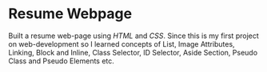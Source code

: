 # Resume Webpage

Built a resume web-page using *HTML* and *CSS*. Since this is my first project on web-development so I learned concepts of List, Image Attributes, Linking, Block and Inline, Class Selector, ID Selector, Aside Section, Pseudo Class and Pseudo Elements etc.
